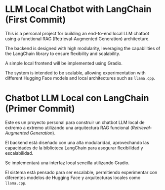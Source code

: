 # LLM Local Chatbot with LangChain (First Commit)

This is a personal project for building an end-to-end local LLM chatbot using a functional RAG (Retrieval-Augmented Generation) architecture.

The backend is designed with high modularity, leveraging the capabilities of the LangChain library to ensure flexibility and scalability.

A simple local frontend will be implemented using Gradio.

The system is intended to be scalable, allowing experimentation with different Hugging Face models and local architectures such as `llama.cpp`.

# Chatbot LLM Local con LangChain (Primer Commit)

Este es un proyecto personal para construir un chatbot LLM local de extremo a extremo utilizando una arquitectura RAG funcional (*Retrieval-Augmented Generation*).

El backend está diseñado con una alta modularidad, aprovechando las capacidades de la biblioteca LangChain para asegurar flexibilidad y escalabilidad.

Se implementará una interfaz local sencilla utilizando Gradio.

El sistema está pensado para ser escalable, permitiendo experimentar con diferentes modelos de Hugging Face y arquitecturas locales como `llama.cpp`.